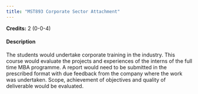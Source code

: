 ```yaml
---
title: "MST893 Corporate Sector Attachment"
---
```

**Credits:** 2 (0-0-4)

#### Description
The students would undertake corporate training in the industry. This course would evaluate the projects and experiences of the interns of the full time MBA programme. A report would need to be submitted in the prescribed format with due feedback from the company where the work was undertaken. Scope, achievement of objectives and quality of deliverable would be evaluated.